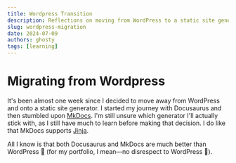 ```yaml
---
title: Wordpress Transition
description: Reflections on moving from WordPress to a static site generator
slug: wordpress-migration
date: 2024-07-09
authors: ghosty
tags: [learning]
---
```


# Migrating from Wordpress

It's been almost one week since I decided to move away from WordPress and onto a static site generator. I started my journey with Docusaurus and then stumbled upon [MkDocs](https://genesistechwriter.netlify.app/). I'm still unsure which generator I'll actually stick with, as I still have much to learn before making that decision. I do like that MkDocs supports [Jinja](https://jinja.palletsprojects.com/en/3.1.x/).

All I know is that both Docusaurus and MkDocs are much better than WordPress 🤭 (for my portfolio, I mean—no disrespect to WordPress 😬).